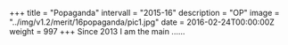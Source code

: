+++
title = "Popaganda"
intervall = "2015-16"
description = "OP"
image = "../img/v1.2/merit/16popaganda/pic1.jpg"
date = 2016-02-24T00:00:00Z
weight = 997
+++
Since 2013 I am the main ......